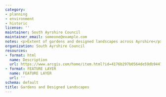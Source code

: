 ```yaml
---
category:
- planning
- environment
- historic
license: ''
maintainer: South Ayrshire Council
maintainer_email: someone@example.com
notes: <p>Extent of gardens and designed landscapes across Ayrshire</p>
organization: South Ayrshire Council
resources:
- format: html
  name: Description
  url: https://www.arcgis.com/home/item.html?id=4176b297b0564de59db94477a6865ada
- format: FEATURE LAYER
  name: FEATURE LAYER
  url: ''
schema: default
title: Gardens and Designed Landscapes
---
```

